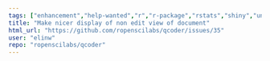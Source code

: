 ```yaml
---
tags: ["enhancement","help-wanted","r","r-package","rstats","shiny","unconf","unconf18"]
title: "Make nicer display of non edit view of document"
html_url: "https://github.com/ropenscilabs/qcoder/issues/35"
user: "elinw"
repo: "ropenscilabs/qcoder"
---
```


